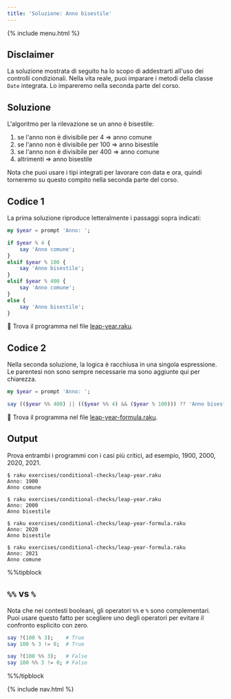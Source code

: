 ```yaml
---
title: 'Soluzione: Anno bisestile'
---
```


{% include menu.html %}

## Disclaimer

La soluzione mostrata di seguito ha lo scopo di addestrarti all'uso dei controlli condizionali. Nella vita reale, puoi imparare i metodi della classe `Date` integrata. Lo impareremo nella seconda parte del corso.

## Soluzione

L'algoritmo per la rilevazione se un anno è bisestile:

1. se l'anno non è divisibile per 4 => anno comune
1. se l'anno non è divisibile per 100 => anno bisestile
1. se l'anno non è divisibile per 400 => anno comune
1. altrimenti => anno bisestile

Nota che puoi usare i tipi integrati per lavorare con data e ora, quindi torneremo su questo compito nella seconda parte del corso.

## Codice 1

La prima soluzione riproduce letteralmente i passaggi sopra indicati:

```raku
my $year = prompt 'Anno: ';

if $year % 4 {
    say 'Anno comune';
}
elsif $year % 100 {
    say 'Anno bisestile';
}
elsif $year % 400 {
    say 'Anno comune';
}
else {
    say 'Anno bisestile';
}
```

🦋 Trova il programma nel file [leap-year.raku](https://github.com/ash/raku-course/blob/master/exercises/conditional-checks/leap-year.raku).

## Codice 2

Nella seconda soluzione, la logica è racchiusa in una singola espressione. Le parentesi non sono sempre necessarie ma sono aggiunte qui per chiarezza.

```raku
my $year = prompt 'Anno: ';

say (($year %% 400) || (($year %% 4) && ($year % 100))) ?? 'Anno bisestile' !! 'Anno comune';
```

🦋 Trova il programma nel file [leap-year-formula.raku](https://github.com/ash/raku-course/blob/master/exercises/conditional-checks/leap-year-formula.raku).

## Output

Prova entrambi i programmi con i casi più critici, ad esempio, 1900, 2000, 2020, 2021.

```console
$ raku exercises/conditional-checks/leap-year.raku
Anno: 1900
Anno comune

$ raku exercises/conditional-checks/leap-year.raku
Anno: 2000
Anno bisestile
```

```console
$ raku exercises/conditional-checks/leap-year-formula.raku
Anno: 2020
Anno bisestile

$ raku exercises/conditional-checks/leap-year-formula.raku
Anno: 2021
Anno comune
```

%%tipblock
## `%%` vs `%`

Nota che nei contesti booleani, gli operatori `%%` e `%` sono complementari. Puoi usare questo fatto per scegliere uno degli operatori per evitare il confronto esplicito con zero.

```raku
say ?(100 % 3);    # True
say 100 % 3 != 0;  # True

say ?(100 %% 3);   # False
say 100 %% 3 != 0; # Falso
```
%%/tipblock

{% include nav.html %}